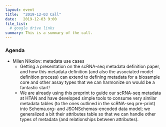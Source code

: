 ```yaml
---
layout: event
title:  "2019-12-03 Call"
date:   2019-12-03 9:00
file_list:
  # google drive links
summary: This is a summary of the call.
---
```

### Agenda
- Milen Nikolov: metadata use cases
  - Getting a presentation on the scRNA-seq metadata definition paper, and how this metadata definition (and also the associated model-definition process) can extend to defining metadata for a biosample core and other assay types that we can harmonize on would be a fantastic start!
  - We are already using this preprint to guide our scRNA-seq metadata at HTAN and have developed simple tools to consume very similar metadata tables (to the ones outlined in the scRNA-seq pre-print) into Schema.org- and JSONSchemas-encoded data model; we generalized a bit their attributes table so that we can handle other types of metadata (and relationships between attributes).
